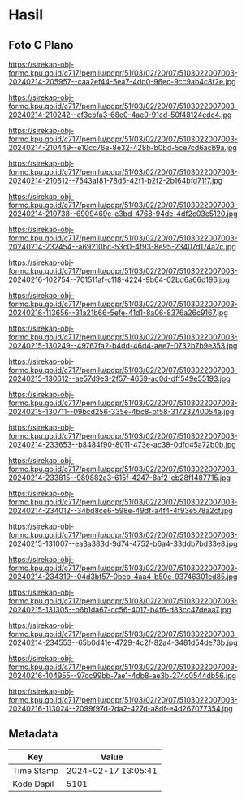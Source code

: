 # Hasil

## Foto C Plano

https://sirekap-obj-formc.kpu.go.id/c717/pemilu/pdpr/51/03/02/20/07/5103022007003-20240214-205957--caa2ef44-5ea7-4dd0-96ec-9cc9ab4c8f2e.jpg

https://sirekap-obj-formc.kpu.go.id/c717/pemilu/pdpr/51/03/02/20/07/5103022007003-20240214-210242--cf3cbfa3-68e0-4ae0-91cd-50f48124edc4.jpg

https://sirekap-obj-formc.kpu.go.id/c717/pemilu/pdpr/51/03/02/20/07/5103022007003-20240214-210449--e10cc76e-8e32-428b-b0bd-5ce7cd6acb9a.jpg

https://sirekap-obj-formc.kpu.go.id/c717/pemilu/pdpr/51/03/02/20/07/5103022007003-20240214-210612--7543a181-78d5-42f1-b2f2-2b164bfd71f7.jpg

https://sirekap-obj-formc.kpu.go.id/c717/pemilu/pdpr/51/03/02/20/07/5103022007003-20240214-210738--6909469c-c3bd-4768-94de-4df2c03c5120.jpg

https://sirekap-obj-formc.kpu.go.id/c717/pemilu/pdpr/51/03/02/20/07/5103022007003-20240214-232454--a69210bc-53c0-4f93-8e95-23407d174a2c.jpg

https://sirekap-obj-formc.kpu.go.id/c717/pemilu/pdpr/51/03/02/20/07/5103022007003-20240216-102754--701511af-c118-4224-9b64-02bd6a66d196.jpg

https://sirekap-obj-formc.kpu.go.id/c717/pemilu/pdpr/51/03/02/20/07/5103022007003-20240216-113656--31a21b66-5efe-41d1-8a06-8376a26c9167.jpg

https://sirekap-obj-formc.kpu.go.id/c717/pemilu/pdpr/51/03/02/20/07/5103022007003-20240215-130249--49767fa2-b4dd-46d4-aee7-0732b7b9e353.jpg

https://sirekap-obj-formc.kpu.go.id/c717/pemilu/pdpr/51/03/02/20/07/5103022007003-20240215-130612--ae57d9e3-2f57-4659-ac0d-dff549e55193.jpg

https://sirekap-obj-formc.kpu.go.id/c717/pemilu/pdpr/51/03/02/20/07/5103022007003-20240215-130711--09bcd256-335e-4bc8-bf58-31723240054a.jpg

https://sirekap-obj-formc.kpu.go.id/c717/pemilu/pdpr/51/03/02/20/07/5103022007003-20240214-233653--b8484f90-8011-473e-ac38-0dfd45a72b0b.jpg

https://sirekap-obj-formc.kpu.go.id/c717/pemilu/pdpr/51/03/02/20/07/5103022007003-20240214-233815--989882a3-615f-4247-8af2-eb28f1487715.jpg

https://sirekap-obj-formc.kpu.go.id/c717/pemilu/pdpr/51/03/02/20/07/5103022007003-20240214-234012--34bd8ce6-598e-49df-a4f4-4f93e578a2cf.jpg

https://sirekap-obj-formc.kpu.go.id/c717/pemilu/pdpr/51/03/02/20/07/5103022007003-20240215-131007--ea3a383d-9d74-4752-b6a4-33ddb7bd33e8.jpg

https://sirekap-obj-formc.kpu.go.id/c717/pemilu/pdpr/51/03/02/20/07/5103022007003-20240214-234319--04d3bf57-0beb-4aa4-b50e-93746301ed85.jpg

https://sirekap-obj-formc.kpu.go.id/c717/pemilu/pdpr/51/03/02/20/07/5103022007003-20240215-131305--b6b1da67-cc56-4017-b4f6-d83cc47deaa7.jpg

https://sirekap-obj-formc.kpu.go.id/c717/pemilu/pdpr/51/03/02/20/07/5103022007003-20240214-234553--65b0d41e-4729-4c2f-82a4-3481d54de73b.jpg

https://sirekap-obj-formc.kpu.go.id/c717/pemilu/pdpr/51/03/02/20/07/5103022007003-20240216-104955--97cc99bb-7ae1-4db8-ae3b-274c0544db56.jpg

https://sirekap-obj-formc.kpu.go.id/c717/pemilu/pdpr/51/03/02/20/07/5103022007003-20240216-113024--2099f97d-7da2-427d-a8df-e4d267077354.jpg


## Metadata

| Key        | Value               |
| ---------- | ------------------- |
| Time Stamp | 2024-02-17 13:05:41 |
| Kode Dapil | 5101                |



